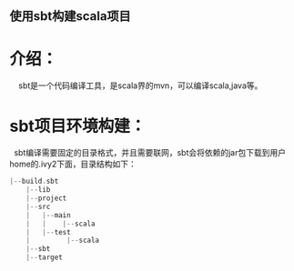 
## 使用sbt构建scala项目

# 介绍：
     
   sbt是一个代码编译工具，是scala界的mvn，可以编译scala,java等。


# sbt项目环境构建：

 
   sbt编译需要固定的目录格式，并且需要联网，sbt会将依赖的jar包下载到用户home的.ivy2下面，目录结构如下：
  
```c++
|--build.sbt
    |--lib
    |--project
    |--src
    |   |--main
    |   |    |--scala
    |   |--test
    |         |--scala
    |--sbt
    |--target
```
